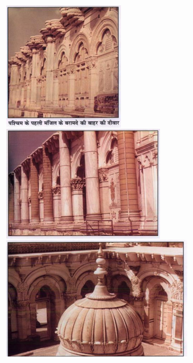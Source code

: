 ![](_resources/2020-09-29-21-35-43.png)
![](_resources/2020-09-29-21-35-53.png)
![](_resources/2020-09-29-21-36-02.png)